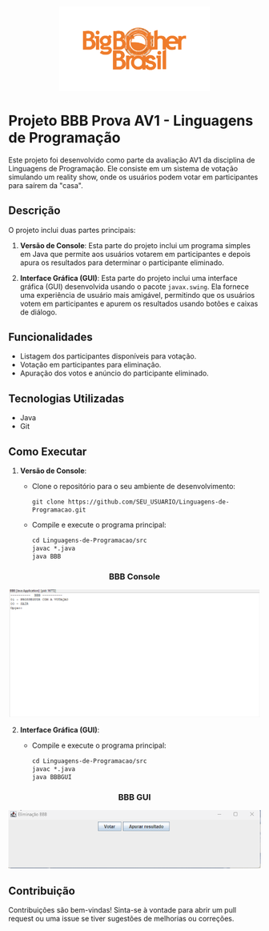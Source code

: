 <div align="center"> <img src="https://github.com/luan-fb/Linguagens-de-Programacao/blob/main/AV1/img/bbb-big-brother-brasil-Photoroom.png-Photoroom.png?raw=true" width="300">
</div>

# Projeto BBB Prova AV1 - Linguagens de Programação

Este projeto foi desenvolvido como parte da avaliação AV1 da disciplina de Linguagens de Programação. Ele consiste em um sistema de votação simulando um reality show, onde os usuários podem votar em participantes para saírem da "casa".

## Descrição

O projeto inclui duas partes principais:

1. **Versão de Console**: Esta parte do projeto inclui um programa simples em Java que permite aos usuários votarem em participantes e depois apura os resultados para determinar o participante eliminado.

2. **Interface Gráfica (GUI)**: Esta parte do projeto inclui uma interface gráfica (GUI) desenvolvida usando o pacote `javax.swing`. Ela fornece uma experiência de usuário mais amigável, permitindo que os usuários votem em participantes e apurem os resultados usando botões e caixas de diálogo.

## Funcionalidades

- Listagem dos participantes disponíveis para votação.
- Votação em participantes para eliminação.
- Apuração dos votos e anúncio do participante eliminado.

## Tecnologias Utilizadas

- Java
- Git

## Como Executar

1. **Versão de Console**:

   - Clone o repositório para o seu ambiente de desenvolvimento:

     ```
     git clone https://github.com/SEU_USUARIO/Linguagens-de-Programacao.git
     ```

   - Compile e execute o programa principal:

     ```
     cd Linguagens-de-Programacao/src
     javac *.java
     java BBB
     ```
<div align="center">
  
  ### BBB Console
  
  <img src="https://github.com/luan-fb/Linguagens-de-Programacao/blob/main/AV1/img/BBB.gif?raw=true" alt="LotoFacilGUI" width="500" height="auto">
</div>

2. **Interface Gráfica (GUI)**:

   - Compile e execute o programa principal:

     ```
     cd Linguagens-de-Programacao/src
     javac *.java
     java BBBGUI
     ```
     
 <div align="center">
   
  ### BBB GUI
  
  <img src="https://github.com/luan-fb/Linguagens-de-Programacao/blob/main/AV1/img/BBBGUI.gif?raw=true" alt="LotoFacilGUI" width="600" height="auto">
</div>
     
## Contribuição

Contribuições são bem-vindas! Sinta-se à vontade para abrir um pull request ou uma issue se tiver sugestões de melhorias ou correções.
